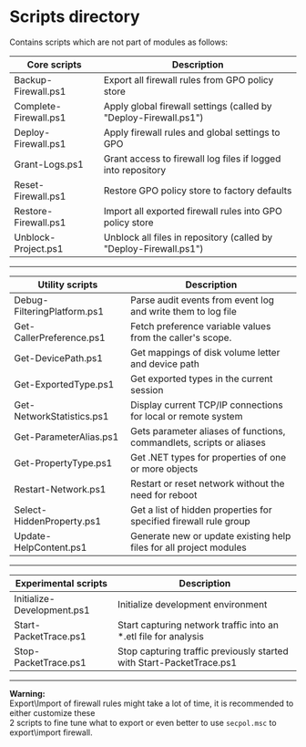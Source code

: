 
# Scripts directory

Contains scripts which are not part of modules as follows:

| Core scripts           | Description                                                        |
| ---------------------- | ------------------------------------------------------------------ |
| Backup-Firewall.ps1    | Export all firewall rules from GPO policy store                    |
| Complete-Firewall.ps1  | Apply global firewall settings (called by "Deploy-Firewall.ps1")   |
| Deploy-Firewall.ps1    | Apply firewall rules and global settings to GPO                    |
| Grant-Logs.ps1         | Grant access to firewall log files if logged into repository       |
| Reset-Firewall.ps1     | Restore GPO policy store to factory defaults                       |
| Restore-Firewall.ps1   | Import all exported firewall rules into GPO policy store           |
| Unblock-Project.ps1    | Unblock all files in repository (called by "Deploy-Firewall.ps1")  |

---

| Utility scripts             | Description                                                          |
| --------------------------- | -------------------------------------------------------------------- |
| Debug-FilteringPlatform.ps1 | Parse audit events from event log and write them to log file         |
| Get-CallerPreference.ps1    | Fetch preference variable values from the caller's scope.            |
| Get-DevicePath.ps1          | Get mappings of disk volume letter and device path                   |
| Get-ExportedType.ps1        | Get exported types in the current session                            |
| Get-NetworkStatistics.ps1   | Display current TCP/IP connections for local or remote system        |
| Get-ParameterAlias.ps1      | Gets parameter aliases of functions, commandlets, scripts or aliases |
| Get-PropertyType.ps1        | Get .NET types for properties of one or more objects                 |
| Restart-Network.ps1         | Restart or reset network without the need for reboot                 |
| Select-HiddenProperty.ps1   | Get a list of hidden properties for specified firewall rule group    |
| Update-HelpContent.ps1      | Generate new or update existing help files for all project modules   |

---

| Experimental scripts        | Description                                                          |
| --------------------------- | -------------------------------------------------------------------- |
| Initialize-Development.ps1  | Initialize development environment                                   |
| Start-PacketTrace.ps1       | Start capturing network traffic into an *.etl file for analysis      |
| Stop-PacketTrace.ps1        | Stop capturing traffic previously started with Start-PacketTrace.ps1 |

---

**Warning:**\
Export\Import of firewall rules might take a lot of time, it is recommended to either customize these\
2 scripts to fine tune what to export or even better to use `secpol.msc` to export\import firewall.
